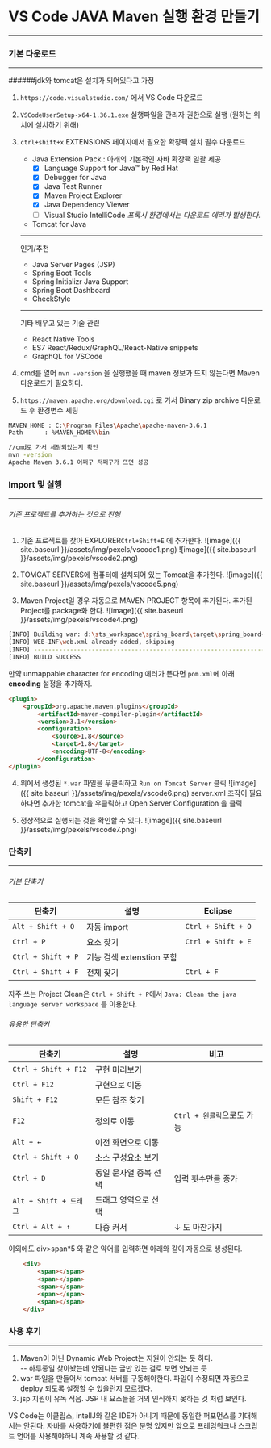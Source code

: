 # VS Code JAVA Maven 실행 환경 만들기
***

### 기본 다운로드
---
######jdk와 tomcat은 설치가 되어있다고 가정  

1. `https://code.visualstudio.com/` 에서 VS Code 다운로드  
2. `VSCodeUserSetup-x64-1.36.1.exe` 실행파일을 관리자 권한으로 실행 (원하는 위치에 설치하기 위해)  
3. `ctrl+shift+x` EXTENSIONS 페이지에서 필요한 확장팩 설치
	필수 다운로드
    - Java Extension Pack : 아래의 기본적인 자바 확장팩 일괄 제공
		- [x] Language Support for Java™ by Red Hat
		- [x] Debugger for Java
		- [x] Java Test Runner
		- [x] Maven Project Explorer
		- [x] Java Dependency Viewer
		- [ ] Visual Studio IntelliCode  *프록시 환경에서는 다운로드 에러가 발생한다.*
	- Tomcat for Java
	___
	인기/추천
    - Java Server Pages (JSP)
    - Spring Boot Tools
    - Spring Initializr Java Support
    - Spring Boot Dashboard
    - CheckStyle
    ___
    기타 배우고 있는 기술 관련 
    - React Native Tools
    - ES7 React/Redux/GraphQL/React-Native snippets
    - GraphQL for VSCode


4. cmd를 열어 `mvn -version` 을 실행했을 때 maven 정보가 뜨지 않는다면 Maven 다운로드가 필요하다.
5. `https://maven.apache.org/download.cgi` 로 가서 Binary zip archive 다운로드 후 환경변수 세팅

```bash
MAVEN_HOME : C:\Program Files\Apache\apache-maven-3.6.1
Path 	  : %MAVEN_HOME%\bin

//cmd로 가서 세팅되었는지 확인
mvn -version
Apache Maven 3.6.1 어쩌구 저쩌구가 뜨면 성공

```

### Import 및 실행
---
###### 기존 프로젝트를 추가하는 것으로 진행

1. 기존 프로젝트를 찾아 EXPLORER`Ctrl+Shift+E` 에 추가한다.
![image]({{ site.baseurl }}/assets/img/pexels/vscode1.png) ![image]({{ site.baseurl }}/assets/img/pexels/vscode2.png)

2. TOMCAT SERVERS에 컴퓨터에 설치되어 있는 Tomcat을 추가한다.
![image]({{ site.baseurl }}/assets/img/pexels/vscode5.png)

3. Maven Project일 경우 자동으로 MAVEN PROJECT 항목에 추가된다. 추가된 Project를 package화 한다.
![image]({{ site.baseurl }}/assets/img/pexels/vscode4.png)
```bash
[INFO] Building war: d:\sts_workspace\spring_board\target\spring_board-1.0.0-BUILD-SNAPSHOT.war
[INFO] WEB-INF\web.xml already added, skipping
[INFO] ------------------------------------------------------------------------
[INFO] BUILD SUCCESS
```
만약 unmappable character for encoding 에러가 뜬다면 `pom.xml`에 아래 **encoding** 설정을 추가하자.  
```html
<plugin>
    <groupId>org.apache.maven.plugins</groupId>
        <artifactId>maven-compiler-plugin</artifactId>
        <version>3.1</version>
        <configuration>
            <source>1.8</source>
            <target>1.8</target>
            <encoding>UTF-8</encoding>
        </configuration>
</plugin>
```

4. 위에서 생성된 `*.war` 파일을 우클릭하고 `Run on Tomcat Server` 클릭
![image]({{ site.baseurl }}/assets/img/pexels/vscode6.png)
server.xml 조작이 필요하다면 추가한 tomcat을 우클릭하고 Open Server Configuration 을 클릭

5. 정상적으로 실행되는 것을 확인할 수 있다.
![image]({{ site.baseurl }}/assets/img/pexels/vscode7.png)

### 단축키
---
###### 기본 단축키
| 단축키 | 설명 | Eclipse
|--------|--------|-------|
| `Alt + Shift + O` | 자동 import | `Ctrl + Shift + O` |
| `Ctrl + P` | 요소 찾기 | `Ctrl + Shift + E` |
| `Ctrl + Shift + P` | 기능 검색 extenstion 포함 | |
| `Ctrl + Shift + F` | 전체 찾기 | `Ctrl + F` |  

자주 쓰는 Project Clean은 `Ctrl + Shift + P`에서 `Java: Clean the java language server workspace` 를 이용한다.

###### 유용한 단축키  

| 단축키 | 설명 | 비고 |
|--------|--------|-------|
| `Ctrl + Shift + F12` | 구현 미리보기 |  |
| `Ctrl + F12` | 구현으로 이동 |  |
| `Shift + F12` | 모든 참조 찾기 | |
| `F12` | 정의로 이동 | `Ctrl + 왼클릭`으로도 가능 |
| `Alt + ←` | 이전 화면으로 이동 |  |
| `Ctrl + Shift + O` | 소스 구성요소 보기 | |
| `Ctrl + D` | 동일 문자열 중복 선택 | 입력 횟수만큼 증가 |
| `Alt + Shift + 드래그` | 드래그 영역으로 선택 |  |
| `Ctrl + Alt + ↑` | 다중 커서 | ↓ 도 마찬가지 |  

이외에도 div>span*5 와 같은 약어를 입력하면 아래와 같이 자동으로 생성된다.
```html
	<div>
		<span></span>
		<span></span>
		<span></span>
		<span></span>
		<span></span>
	</div>
```

### 사용 후기
---
1. Maven이 아닌 Dynamic Web Project는 지원이 안되는 듯 하다.  
 -- 하루종일 찾아봤는데 안된다는 글만 있는 걸로 보면 안되는 듯  
2. war 파일을 만들어서 tomcat 서버를 구동해야한다. 파일이 수정되면 자동으로 deploy 되도록 설정할 수 있을런지 모르겠다.  
3. jsp 지원이 유독 적음. JSP 내 요소들을 거의 인식하지 못하는 것 처럼 보인다.  

VS Code는 이클립스, intellJ와 같은 IDE가 아니기 때문에 동일한 퍼포먼스를 기대해서는 안된다. 자바를 사용하기에 불편한 점은 분명 있지만 앞으로 프레임워크나 스크립트 언어를 사용해야하니 계속 사용할 것 같다.  
